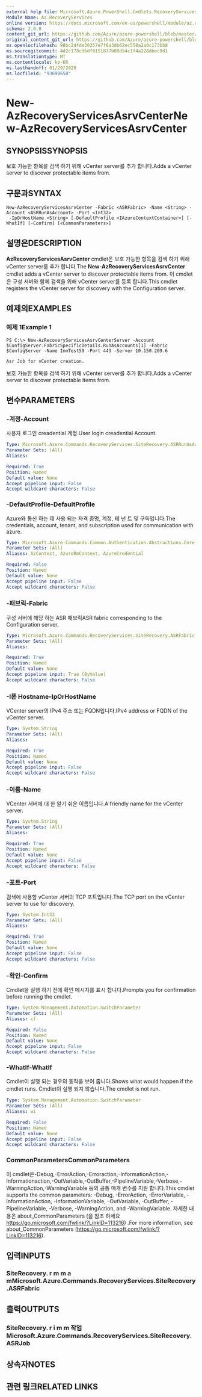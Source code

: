 ```yaml
---
external help file: Microsoft.Azure.PowerShell.Cmdlets.RecoveryServices.SiteRecovery.dll-Help.xml
Module Name: Az.RecoveryServices
online version: https://docs.microsoft.com/en-us/powershell/module/az.recoveryservices/new-azrecoveryservicesasrvcenter
schema: 2.0.0
content_git_url: https://github.com/Azure/azure-powershell/blob/master/src/RecoveryServices/RecoveryServices/help/New-AzRecoveryServicesAsrvCenter.md
original_content_git_url: https://github.com/Azure/azure-powershell/blob/master/src/RecoveryServices/RecoveryServices/help/New-AzRecoveryServicesAsrvCenter.md
ms.openlocfilehash: 98bc2dfde30357e7f6a3db62ec550a2a0c173bb8
ms.sourcegitcommit: 4d2c178cd6df9151877b08d54c1f4a228dbec9d1
ms.translationtype: MT
ms.contentlocale: ko-KR
ms.lasthandoff: 01/29/2020
ms.locfileid: "93699658"
---
```

# <span data-ttu-id="da5e0-101">New-AzRecoveryServicesAsrvCenter</span><span class="sxs-lookup"><span data-stu-id="da5e0-101">New-AzRecoveryServicesAsrvCenter</span></span>

## <span data-ttu-id="da5e0-102">SYNOPSIS</span><span class="sxs-lookup"><span data-stu-id="da5e0-102">SYNOPSIS</span></span>
<span data-ttu-id="da5e0-103">보호 가능한 항목을 검색 하기 위해 vCenter server를 추가 합니다.</span><span class="sxs-lookup"><span data-stu-id="da5e0-103">Adds a vCenter server to discover protectable items from.</span></span>

## <span data-ttu-id="da5e0-104">구문과</span><span class="sxs-lookup"><span data-stu-id="da5e0-104">SYNTAX</span></span>

```
New-AzRecoveryServicesAsrvCenter -Fabric <ASRFabric> -Name <String> -Account <ASRRunAsAccount> -Port <Int32>
 -IpOrHostName <String> [-DefaultProfile <IAzureContextContainer>] [-WhatIf] [-Confirm] [<CommonParameters>]
```

## <span data-ttu-id="da5e0-105">설명은</span><span class="sxs-lookup"><span data-stu-id="da5e0-105">DESCRIPTION</span></span>
<span data-ttu-id="da5e0-106">**AzRecoveryServicesAsrvCenter** cmdlet은 보호 가능한 항목을 검색 하기 위해 vCenter server를 추가 합니다.</span><span class="sxs-lookup"><span data-stu-id="da5e0-106">The **New-AzRecoveryServicesAsrvCenter** cmdlet adds a vCenter server to discover protectable items from.</span></span> <span data-ttu-id="da5e0-107">이 cmdlet은 구성 서버와 함께 검색을 위해 vCenter server를 등록 합니다.</span><span class="sxs-lookup"><span data-stu-id="da5e0-107">This cmdlet registers the vCenter server for discovery with the Configuration server.</span></span>

## <span data-ttu-id="da5e0-108">예제의</span><span class="sxs-lookup"><span data-stu-id="da5e0-108">EXAMPLES</span></span>

### <span data-ttu-id="da5e0-109">예제 1</span><span class="sxs-lookup"><span data-stu-id="da5e0-109">Example 1</span></span>
```
PS C:\> New-AzRecoveryServicesAsrvCenterServer -Account $ConfigServer.FabricSpecificDetails.RunAsAccounts[1] -Fabric $ConfigServer -Name InmTest59 -Port 443 -Server 10.150.209.6

Asr Job for vCenter creation.
```

<span data-ttu-id="da5e0-110">보호 가능한 항목을 검색 하기 위해 vCenter server를 추가 합니다.</span><span class="sxs-lookup"><span data-stu-id="da5e0-110">Adds a vCenter server to discover protectable items from.</span></span>

## <span data-ttu-id="da5e0-111">변수</span><span class="sxs-lookup"><span data-stu-id="da5e0-111">PARAMETERS</span></span>

### <span data-ttu-id="da5e0-112">-계정</span><span class="sxs-lookup"><span data-stu-id="da5e0-112">-Account</span></span>
<span data-ttu-id="da5e0-113">사용자 로그인 creadential 계정.</span><span class="sxs-lookup"><span data-stu-id="da5e0-113">User login creadential Account.</span></span>

```yaml
Type: Microsoft.Azure.Commands.RecoveryServices.SiteRecovery.ASRRunAsAccount
Parameter Sets: (All)
Aliases:

Required: True
Position: Named
Default value: None
Accept pipeline input: False
Accept wildcard characters: False
```

### <span data-ttu-id="da5e0-114">-DefaultProfile</span><span class="sxs-lookup"><span data-stu-id="da5e0-114">-DefaultProfile</span></span>
<span data-ttu-id="da5e0-115">Azure와 통신 하는 데 사용 되는 자격 증명, 계정, 테 넌 트 및 구독입니다.</span><span class="sxs-lookup"><span data-stu-id="da5e0-115">The credentials, account, tenant, and subscription used for communication with azure.</span></span>

```yaml
Type: Microsoft.Azure.Commands.Common.Authentication.Abstractions.Core.IAzureContextContainer
Parameter Sets: (All)
Aliases: AzContext, AzureRmContext, AzureCredential

Required: False
Position: Named
Default value: None
Accept pipeline input: False
Accept wildcard characters: False
```

### <span data-ttu-id="da5e0-116">-패브릭</span><span class="sxs-lookup"><span data-stu-id="da5e0-116">-Fabric</span></span>
<span data-ttu-id="da5e0-117">구성 서버에 해당 하는 ASR 패브릭</span><span class="sxs-lookup"><span data-stu-id="da5e0-117">ASR fabric corresponding to the Configuration server.</span></span>

```yaml
Type: Microsoft.Azure.Commands.RecoveryServices.SiteRecovery.ASRFabric
Parameter Sets: (All)
Aliases:

Required: True
Position: Named
Default value: None
Accept pipeline input: True (ByValue)
Accept wildcard characters: False
```

### <span data-ttu-id="da5e0-118">-I폰 Hostname</span><span class="sxs-lookup"><span data-stu-id="da5e0-118">-IpOrHostName</span></span>
<span data-ttu-id="da5e0-119">VCenter server의 IPv4 주소 또는 FQDN입니다.</span><span class="sxs-lookup"><span data-stu-id="da5e0-119">IPv4 address or FQDN of the vCenter server.</span></span>

```yaml
Type: System.String
Parameter Sets: (All)
Aliases:

Required: True
Position: Named
Default value: None
Accept pipeline input: False
Accept wildcard characters: False
```

### <span data-ttu-id="da5e0-120">-이름</span><span class="sxs-lookup"><span data-stu-id="da5e0-120">-Name</span></span>
<span data-ttu-id="da5e0-121">VCenter 서버에 대 한 알기 쉬운 이름입니다.</span><span class="sxs-lookup"><span data-stu-id="da5e0-121">A friendly name for the vCenter server.</span></span>

```yaml
Type: System.String
Parameter Sets: (All)
Aliases:

Required: True
Position: Named
Default value: None
Accept pipeline input: False
Accept wildcard characters: False
```

### <span data-ttu-id="da5e0-122">-포트</span><span class="sxs-lookup"><span data-stu-id="da5e0-122">-Port</span></span>
<span data-ttu-id="da5e0-123">검색에 사용할 vCenter 서버의 TCP 포트입니다.</span><span class="sxs-lookup"><span data-stu-id="da5e0-123">The TCP port on the vCenter server to use for discovery.</span></span>

```yaml
Type: System.Int32
Parameter Sets: (All)
Aliases:

Required: True
Position: Named
Default value: None
Accept pipeline input: False
Accept wildcard characters: False
```

### <span data-ttu-id="da5e0-124">-확인</span><span class="sxs-lookup"><span data-stu-id="da5e0-124">-Confirm</span></span>
<span data-ttu-id="da5e0-125">Cmdlet을 실행 하기 전에 확인 메시지를 표시 합니다.</span><span class="sxs-lookup"><span data-stu-id="da5e0-125">Prompts you for confirmation before running the cmdlet.</span></span>

```yaml
Type: System.Management.Automation.SwitchParameter
Parameter Sets: (All)
Aliases: cf

Required: False
Position: Named
Default value: None
Accept pipeline input: False
Accept wildcard characters: False
```

### <span data-ttu-id="da5e0-126">-WhatIf</span><span class="sxs-lookup"><span data-stu-id="da5e0-126">-WhatIf</span></span>
<span data-ttu-id="da5e0-127">Cmdlet이 실행 되는 경우의 동작을 보여 줍니다.</span><span class="sxs-lookup"><span data-stu-id="da5e0-127">Shows what would happen if the cmdlet runs.</span></span>
<span data-ttu-id="da5e0-128">Cmdlet이 실행 되지 않습니다.</span><span class="sxs-lookup"><span data-stu-id="da5e0-128">The cmdlet is not run.</span></span>

```yaml
Type: System.Management.Automation.SwitchParameter
Parameter Sets: (All)
Aliases: wi

Required: False
Position: Named
Default value: None
Accept pipeline input: False
Accept wildcard characters: False
```

### <span data-ttu-id="da5e0-129">CommonParameters</span><span class="sxs-lookup"><span data-stu-id="da5e0-129">CommonParameters</span></span>
<span data-ttu-id="da5e0-130">이 cmdlet은-Debug,-ErrorAction,-Erroraction,-InformationAction,-Informationaction,-OutVariable,-OutBuffer,-PipelineVariable,-Verbose,-WarningAction,-WarningVariable 등의 공통 매개 변수를 지원 합니다.</span><span class="sxs-lookup"><span data-stu-id="da5e0-130">This cmdlet supports the common parameters: -Debug, -ErrorAction, -ErrorVariable, -InformationAction, -InformationVariable, -OutVariable, -OutBuffer, -PipelineVariable, -Verbose, -WarningAction, and -WarningVariable.</span></span> <span data-ttu-id="da5e0-131">자세한 내용은 about_CommonParameters (을 참조 하세요 https://go.microsoft.com/fwlink/?LinkID=113216) .</span><span class="sxs-lookup"><span data-stu-id="da5e0-131">For more information, see about_CommonParameters (https://go.microsoft.com/fwlink/?LinkID=113216).</span></span>

## <span data-ttu-id="da5e0-132">입력</span><span class="sxs-lookup"><span data-stu-id="da5e0-132">INPUTS</span></span>

### <span data-ttu-id="da5e0-133">SiteRecovery. r m m a m</span><span class="sxs-lookup"><span data-stu-id="da5e0-133">Microsoft.Azure.Commands.RecoveryServices.SiteRecovery.ASRFabric</span></span>

## <span data-ttu-id="da5e0-134">출력</span><span class="sxs-lookup"><span data-stu-id="da5e0-134">OUTPUTS</span></span>

### <span data-ttu-id="da5e0-135">SiteRecovery. r i m m 작업</span><span class="sxs-lookup"><span data-stu-id="da5e0-135">Microsoft.Azure.Commands.RecoveryServices.SiteRecovery.ASRJob</span></span>

## <span data-ttu-id="da5e0-136">상속자</span><span class="sxs-lookup"><span data-stu-id="da5e0-136">NOTES</span></span>

## <span data-ttu-id="da5e0-137">관련 링크</span><span class="sxs-lookup"><span data-stu-id="da5e0-137">RELATED LINKS</span></span>
